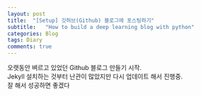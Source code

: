 ```yaml
---
layout: post
title:  "[Setup] 깃허브(Github) 블로그에 포스팅하기"
subtitle:   "How to build a deep learning blog with python"
categories: Blog
tags: Diary
comments: true
---
```


오랫동안 벼르고 있었던 Github 블로그 만들기 시작.  
Jekyll 설치하는 것부터 난관이 많았지만 다시 업데이트 해서 진행중.  
잘 해서 성공하면 좋겠다  
